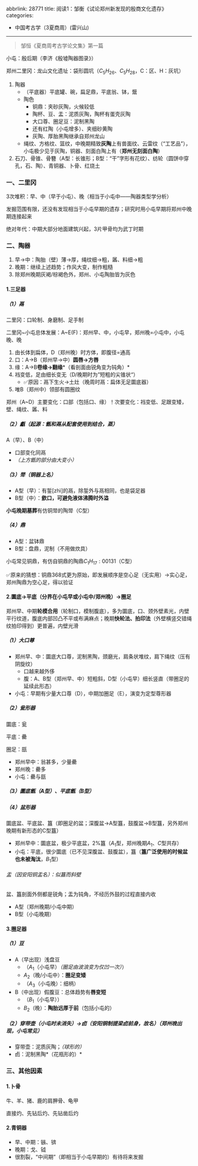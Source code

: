 abbrlink: 28771
title: 阅读1：邹衡《试论郑州新发现的殷商文化遗存》
categories:
  - 中国考古学（3夏商周）(雷兴山)
---
> 邹恒《夏商周考古学论文集》第一篇

小屯：殷后期（李济《殷墟陶器图录》）

郑州二里冈：龙山文化遗址：袋形圆坑（$C_5H_26、C_5H_28$，C：区、H：灰坑）

1. 陶器
   - （平底器）平底罐、碗，扁足鼎，平底翁、钵，鬶
   - 陶色
     - 铜鼎：夹砂灰陶，火候较低
     - 陶杯、豆、盂：泥质灰陶，陶杯有蛋壳灰陶
     - 大口尊、圈足豆：泥制黑陶
     - 还有红陶（小屯增多）、夹细砂黄陶
     - 灰陶、厚胎黑陶继承自郑州龙山
   - 绳纹、方格纹、篮纹，中晚期精致**灰陶**上有兽面纹、云雷纹（“工艺品”），小屯极少见于灰陶，铜器、刻面白陶上有（**郑州无刻面白陶**）
2. 石刀、骨锥、骨簪（A型：长锥形；B型：“干”字形有花纹）、纺轮（圆饼中穿孔，石、陶）、青铜器、卜骨、红烧土

### 一、二里冈

3次堆积：早、中（早于小屯）、晚（相当于小屯中——陶器类型学分析）

发掘范围有限，还没有发现相当于小屯早期的遗存；研究时用小屯早期将郑州中晚期连接起来

绝对年代：中期大部分地面建筑兴起，3片甲骨均为武丁时期

### 二、陶器

1. 早→中：陶胎（壁）薄→厚，绳纹细→粗，羼、料细→粗
2. 晚期：继续上述趋势；作风大变，制作粗糙
3. 除郑州晚期灰褐/棕褐色外，郑州、小屯陶胎皆为灰色

#### 1.三足器

##### （1）鬲

二里冈：口轮制、身磨制、足手制

二里冈\~小屯总体发展：A~E(F)：郑州早、中，小屯早，郑州晚=小屯中，小屯晚、晚

1. 由长体到扁体，D（郑州晚）时方体，即腹径=通高
2. 口：A→B（郑州早→中）**圆唇→方唇**
3. 缘：A→B**卷缘→翻缘***（看剖面由锐角变为钝角）*
4. 裆变低，足由细长变无（D/晚期时为”短粗的尖锥状“）
   - ✅原因：鬲下生火→土灶（晚周时鬲：扁体无足圜底器）
5. 唯B（郑州中）领部有圆圈纹

郑州（A~D）主要变化：口部（包括口、缘）！次要变化：裆变低、足跟变矮，壁、绳纹、羼、料

##### （2）甗（起源：甑和鬲从配套使用到结合，蒸）

A（早）、B（中）

- 口部变化同鬲
- *（上方甑的部分由大变小）*

##### （3）斝（铜器上名）

- A型（早）：有銴[zhì]的鬲，除銴外与鬲相同，也是袋足器
- B型（中）：**歛口，可避免液体沸腾时外溢**

**小屯晚期墓葬**有仿铜斝的陶斝（C型）

##### （4）鼎

- A型：盆钵鼎
- B型：盘鼎，泥制（不用做炊具）

小屯常见铜鼎，有仿自铜鼎的陶鼎$C_1H_17:00131$（C型）

✅原来的猜想：铜鼎368式更为原始，即发展顺序是空心足（无实用）→实心足，郑州陶鼎为空心足，得以验证

#### 2.圜底→平底（分界在小屯早或小屯中/郑州晚）→圈足

郑州早、中期**轮模合用**（轮制口，模制腹底），多为圜底，口、颈外壁素光，内壁平行纹道，腹底内部凹凸不平或布满麻点；晚期**快轮法、拍印法**（外壁横竖交错绳纹拍印得到）更普遍，内壁光滑

##### （1）大口尊

- 郑州早、中：圜底大口尊，泥制黑陶，颈磨光，肩条状堆纹，肩下绳纹（压有阴旋纹）
  - 口越来越外侈
  - 腹：A、B型（郑州早、中）短粗斜，D型（小屯早）细长竖直（带圈足的延续此形态）
- 小屯：早期有少量大口尊（D），中期加圈足（E），演变为定型尊形器

##### （2）瓮形器

圜底：瓮

平底：罍

圈足：瓿

- 郑州早中：翁甚多，少量罍
- 郑州晚：罍多
- 小屯：罍与瓿

##### （3）圜底甑（A型）、平底甑（B型）

##### （4）盆形器

圜底盆、平底盆、簋（即圈足的盆；深腹盆→A型簋，鼓腹盆→B型簋，另外郑州晚期有新形态的C型簋）

- 郑州早中：圜底盆，极少平底盆，2%簋（$A_1$型，郑州晚期$A_1、C$型共存）
- 小屯：平底，很少圜底（已不见深腹盆、鼓腹盆），簋（**簋广泛使用的时候盆也未被淘汰**，$B_1$型）

###### 盂（因安阳铜盂名）：似簋而斜壁

盆、簋剖面外侧都是锐角；盂为钝角，不经历外鼓的过程直接内收

- A型（郑州晚期/小屯中期）
- B型（小屯晚期）

#### 3.圈足器

##### （1）豆

- A（早出现）浅盘豆
  - （$A_1$（小屯早）*（圈足由波浪变为仅凹一次）*）
  - $A_2$（晚/小屯中）：**圈足变矮**
  - （$A_3$（小屯晚）：细柄）
- B（中出现）假腹豆：总体趋势有**唇变短**
  - （$B_1$（小屯早））
  - $B_2$（晚）：**陶胎远厚于前**（包括小屯的）

##### （2）穿带壶（小屯时未消失）→卣（安阳铜制提梁卣前身，故名）（郑州晚出现，小屯常见）

- 穿带壶：泥质灰陶；*（球形的）*
- 卣：泥制黑陶*（花瓶形的）*

### 三、其他因素

#### 1.卜骨

牛、羊、猪、鹿的肩胛骨、龟甲

直接灼、先钻后灼、先钻凿后灼

#### 2.青铜器

- 早、中期：镞、锛
- 晚期：戈、钺
- 很割裂，“中间期”（即相当于小屯早期的）有待将来发掘